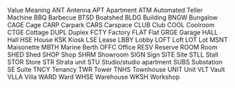 Value	Meaning
ANT	Antenna
APT	Apartment
ATM	Automated Teller Machine
BBQ	Barbecue
BTSD	Boatshed
BLDG	Building
BNGW	Bungalow
CAGE	Cage
CARP	Carpark
CARS	Carspace
CLUB	Club
COOL	Coolroom
CTGE	Cottage
DUPL	Duplex
FCTY	Factory
FLAT	Flat
GRGE	Garage
HALL	Hall
HSE	House
KSK	Kiosk
LSE	Lease
LBBY	Lobby
LOFT	Loft
LOT	Lot
MSNT	Maisonette
MBTH	Marine Berth
OFFC	Office
RESV	Reserve
ROOM	Room
SHED	Shed
SHOP	Shop
SHRM	Showroom
SIGN	Sign
SITE	Site
STLL	Stall
STOR	Store
STR	Strata unit
STU	Studio/studio apartment
SUBS	Substation
SE	Suite
TNCY	Tenancy
TWR	Tower
TNHS	Townhouse
UNIT	Unit
VLT	Vault
VLLA	Villa
WARD	Ward
WHSE	Warehouse
WKSH	Workshop
